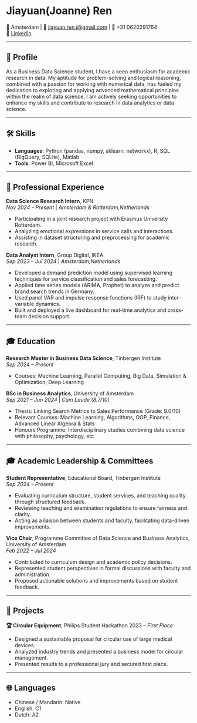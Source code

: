 # Jiayuan(Joanne) Ren

📍 Amsterdam | 📧 [jiayuan.ren.j@gmail.com](mailto:jiayuan.ren.j@gmail.com) | 📱 +31 0620291764  
🔗 [LinkedIn](https://www.linkedin.com/in/jiayuan-ren-1a7a88226/) 

---

## 👤 Profile

As a Business Data Science student, I have a keen enthusiasm for academic research in data. My aptitude for problem-solving and logical reasoning, combined with a passion for working with numerical data, has fueled my dedication to exploring and applying advanced mathematical principles within the realm of data science. I am actively seeking opportunities to enhance my skills and contribute to research in data analytics or data science.

---

## 🛠 Skills

- **Languages**: Python (pandas, numpy, sklearn, networkx), R, SQL (BigQuery, SQLite), Matlab  
- **Tools**: Power BI, Microsoft Excel  

---

## 💼 Professional Experience

**Data Science Research Intern**, KPN  
*Nov 2024 – Present* | *Amsterdam & Rotterdam,Netherlands*  
- Participating in a joint research project with Erasmus University Rotterdam.  
- Analyzing emotional expressions in service calls and interactions.  
- Assisting in dataset structuring and preprocessing for academic research.

**Data Analyst Intern**, Group Digital, IKEA  
*Sep 2023 – Jul 2024*  | *Amsterdam,Netherlands*  
- Developed a demand prediction model using supervised learning techniques for service classification and sales forecasting.  
- Applied time series models (ARIMA, Prophet) to analyze and predict brand search trends in Germany.  
- Used panel VAR and impulse response functions (IRF) to study inter-variable dynamics.  
- Built and deployed a live dashboard for real-time analytics and cross-team decision support.

---

## 🎓 Education

**Research Master in Business Data Science**, Tinbergen Institute  
*Sep 2024 – Present*  
- Courses: Machine Learning, Parallel Computing, Big Data, Simulation & Optimization, Deep Learning

**BSc in Business Analytics**, University of Amsterdam  
*Sep 2021 – Jun 2024* | *Cum Laude (8.7/10)*  
- Thesis: Linking Search Metrics to Sales Performance (Grade: 9.0/10)  
- Relevant Courses: Machine Learning, Algorithms, OOP, Finance, Advanced Linear Algebra & Stats  
- Honours Programme: Interdisciplinary studies combining data science with philosophy, psychology, etc.
  
---

## 🎓 Academic Leadership & Committees
**Student Representative**, Educational Board, Tinbergen Institute  
*Sep 2024 – Present*  
- Evaluating curriculum structure, student services, and teaching quality through structured feedback.  
- Reviewing teaching and examination regulations to ensure fairness and clarity.  
- Acting as a liaison between students and faculty, facilitating data-driven improvements.

**Vice Chair**, Programme Committee of Data Science and Business Analytics, University of Amsterdam  
*Feb 2022 – Jul 2024*  
- Contributed to curriculum design and academic policy decisions.  
- Represented student perspectives in formal discussions with faculty and administration.  
- Proposed actionable solutions and improvements based on student feedback.

---

## 🧠 Projects

**🏆 Circular Equipment**, Philips Student Hackathon 2023 – *First Place*  
- Designed a sustainable proposal for circular use of large medical devices.  
- Analyzed industry trends and presented a business model for circular management.  
- Presented results to a professional jury and secured first place.

---

## 🌐 Languages

- Chinese / Mandarin: Native  
- English: C1  
- Dutch: A2
